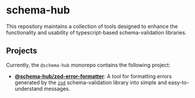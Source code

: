 # schema-hub

This repository maintains a collection of tools designed to enhance the functionality and usability of typescript-based schema-validation libraries.

## Projects

Currently, the `@schema-hub` monorepo contains the following project:

- **[@schema-hub/zod-error-formatter](./source/zod-error-formatter/readme.md)**: A tool for formatting errors generated by the [`zod`](https://github.com/colinhacks/zod) schema-validation library into simple and easy-to-understand messages.
